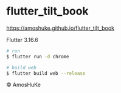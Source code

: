 # flutter_tilt_book

https://amoshuke.github.io/flutter_tilt_book

Flutter 3.16.6

```sh
# run
$ flutter run -d chrome

# build web
$ flutter build web --release
```
© AmosHuKe
